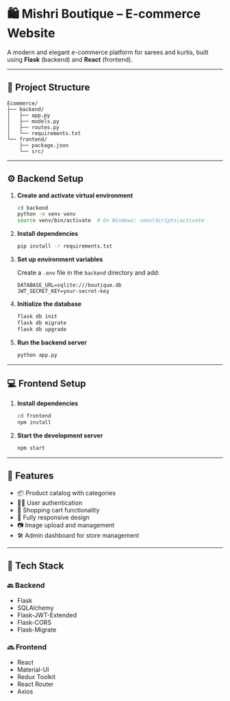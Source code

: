 # 🛍️ Mishri Boutique – E-commerce Website

A modern and elegant e-commerce platform for sarees and kurtis, built using **Flask** (backend) and **React** (frontend).

---

## 📁 Project Structure

```
Ecommerce/
├── backend/
│   ├── app.py
│   ├── models.py
│   ├── routes.py
│   └── requirements.txt
└── frontend/
    ├── package.json
    └── src/
```

---

## ⚙️ Backend Setup

1. **Create and activate virtual environment**
   ```bash
   cd backend
   python -m venv venv
   source venv/bin/activate  # On Windows: venv\Scripts\activate
   ```

2. **Install dependencies**
   ```bash
   pip install -r requirements.txt
   ```

3. **Set up environment variables**

   Create a `.env` file in the `backend` directory and add:
   ```
   DATABASE_URL=sqlite:///boutique.db
   JWT_SECRET_KEY=your-secret-key
   ```

4. **Initialize the database**
   ```bash
   flask db init
   flask db migrate
   flask db upgrade
   ```

5. **Run the backend server**
   ```bash
   python app.py
   ```

---

## 💻 Frontend Setup

1. **Install dependencies**
   ```bash
   cd frontend
   npm install
   ```

2. **Start the development server**
   ```bash
   npm start
   ```

---

## 🌟 Features

- 📦 Product catalog with categories  
- 👩‍💼 User authentication  
- 🛒 Shopping cart functionality  
- 📱 Fully responsive design  
- 📷 Image upload and management  
- 🛠️ Admin dashboard for store management  

---

## 🧰 Tech Stack

### 🔙 Backend
- Flask  
- SQLAlchemy  
- Flask-JWT-Extended  
- Flask-CORS  
- Flask-Migrate  

### 🔜 Frontend
- React  
- Material-UI  
- Redux Toolkit  
- React Router  
- Axios
